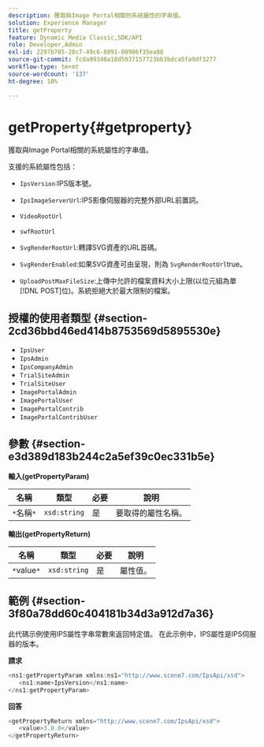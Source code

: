 ```yaml
---
description: 獲取與Image Portal相關的系統屬性的字串值。
solution: Experience Manager
title: getProperty
feature: Dynamic Media Classic,SDK/API
role: Developer,Admin
exl-id: 2297b785-28c7-49c6-8891-00986f35ea88
source-git-commit: fcda99340a18d5037157723bb3bdca5fa9df3277
workflow-type: tm+mt
source-wordcount: '137'
ht-degree: 10%

---
```


# getProperty{#getproperty}

獲取與Image Portal相關的系統屬性的字串值。

支援的系統屬性包括：

* `IpsVersion`:IPS版本號。
* `IpsImageServerUrl`:IPS影像伺服器的完整外部URL前置詞。
* `VideoRootUrl`
* `swfRootUrl`
* `SvgRenderRootUrl`:轉譯SVG資產的URL首碼。
* `SvgRenderEnabled`:如果SVG資產可由呈現，則為 `SvgRenderRootUrl`true。

* `UploadPostMaxFileSize`:上傳中允許的檔案資料大小上限(以位元組為單 [!DNL POST]位)。系統拒絕大於最大限制的檔案。

## 授權的使用者類型 {#section-2cd36bbd46ed414b8753569d5895530e}

* `IpsUser`
* `IpsAdmin`
* `IpsCompanyAdmin`
* `TrialSiteAdmin`
* `TrialSiteUser`
* `ImagePortalAdmin`
* `ImagePortalUser`
* `ImagePortalContrib`
* `ImagePortalContribUser`

## 參數 {#section-e3d389d183b244c2a5ef39c0ec331b5e}

**輸入(getPropertyParam)**

| 名稱 | 類型 | 必要 | 說明 |
|---|---|---|---|
| `*`名稱`*` | `xsd:string` | 是 | 要取得的屬性名稱。 |

**輸出(getPropertyReturn)**

| 名稱 | 類型 | 必要 | 說明 |
|---|---|---|---|
| `*`value`*` | `xsd:string` | 是 | 屬性值。 |

## 範例 {#section-3f80a78dd60c404181b34d3a912d7a36}

此代碼示例使用IPS屬性字串常數來返回特定值。 在此示例中，IPS屬性是IPS伺服器的版本。

**請求**

```java
<ns1:getPropertyParam xmlns:ns1="http://www.scene7.com/IpsApi/xsd">
   <ns1:name>IpsVersion</ns1:name>
</ns1:getPropertyParam>
```

**回答**

```java
<getPropertyReturn xmlns="http://www.scene7.com/IpsApi/xsd">
   <value>3.8.0</value>
</getPropertyReturn>
```
